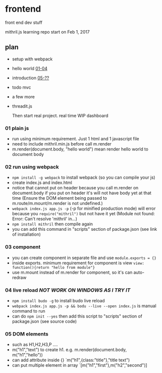 # frontend
front end dev stuff

mithril.js learning repo
start on Feb 1, 2017 

## plan
* setup with webpack 
* hello world [01-04](http://mithril.js.org/installation.html)
* introduction [05-??](http://mithril.js.org/index.html)
* todo mvc
* a few more
* threadit.js

  Then start real project. real time WIP dashboard

### 01 plain js
* run using minimum requirement. Just 1 html and 1 javascript file
* need to include mithril.min.js before call m.render
* m.render(document.body, "hello world") mean render hello world to document body

### 02 run using webpack
* `npm install -g webpack` to install webpack (so you can compile your js)
* create index.js and index.html
* notice that <script src="app.js"></script> cannot put on header because you call m.render on document.body if you put on header it's will not have body yet at that time (Ensure the DOM element being passed to m.route/m.mount/m.render is not undefined.)
* `webpack index.js app.js -p` (-p for minified production mode) will error because you `require("mithril")` but not have it yet (Module not found: Error: Can't resolve 'mithril' in...)
* `npm install mithril` then compile again
* you can add this command in "scripts" section of package.json (see link of installation)

### 03 component
* you can create component in separate file and use `module.exports = {}`
* inside exports. minimum requirement for component is view `view: function(){return "hello from module"}`
* use m.mount instead of m.render for component, so it's can auto-redraw

### 04 live reload *NOT WORK ON WINDOWS AS I TRY IT*
* `npm install budo -g` to install budo live reload
* `webpack index.js app.js -p && bodu --live --open index.js` is manual command to run
* can do `npm init --yes` then add this script to "scripts" section of package.json (see source code)

### 05 DOM elements
* such as H1,H2,H3,P ....
* m("h1","text") to create h1. e.g. m.render(document.body, m("h1","hello"))
* can add attribute inside {} `m("h1",{class:"title"},"title text")
* can put multiple element in array `[m("h1","first"),m("h2","second")]